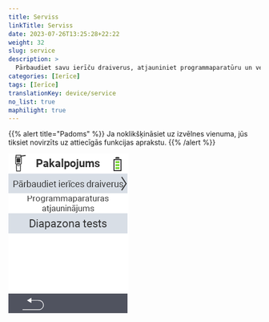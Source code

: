 ```yaml
---
title: Serviss
linkTitle: Serviss
date: 2023-07-26T13:25:28+22:22
weight: 32
slug: service
description: >
  Pārbaudiet savu ierīču draiverus, atjauniniet programmaparatūru un veiciet darbības pārbaudi
categories: [Ierīce]
tags: [Ierīce]
translationKey: device/service
no_list: true
maphilight: true
---
```

{{% alert title="Padoms" %}}
Ja noklikšķināsiet uz izvēlnes vienuma, jūs tiksiet novirzīts uz attiecīgās funkcijas aprakstu.
{{% /alert %}}

<img src="menu.png" alt="VitalControl Serviss" title="Serviss" usemap="#workmap" class="maphilight" />

<map name="workmap">
  <area shape="rect" coords="2,42,238,82" alt="Pārbaudīt ierīču draiverus" title="Instrukcijas, kā pārbaudīt ierīču draiverus, var atrast šeit&#10;Peles klikšķis: atvērt dokumentāciju" href="/en/docs/diagnosis/hardware/">
  <area shape="rect" coords="2,82,238,122" alt="Programmaparatūras atjaunināšana" title="Instrukcijas, kā atjaunināt programmaparatūru, var atrast šeit&#10;Peles klikšķis: atvērt dokumentāciju" href="/en/docs/firmware/update/">
  <area shape="rect" coords="2,122,238,162" alt="Darbības pārbaude" title="Instrukcijas, kā veikt darbības pārbaudi, var atrast šeit&#10;Peles klikšķis: atvērt dokumentāciju" href="/en/docs/diagnosis/rfid-scan/">

  <area shape="rect" coords="2,282,120,319" alt="Atpakaļ" title="Atgriezties līmenī&#10;Peles klikšķis: atvērt dokumentāciju" href="/en/docs/device/">
</map>
